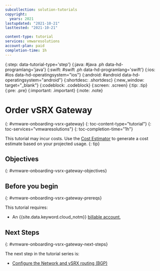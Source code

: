 ```yaml
---
subcollection: solution-tutorials
copyright:
  years: 2021
lastupdated: "2021-10-21"
lasttested: "2021-10-21"

content-type: tutorial
services: vmwaresolutions
account-plan: paid
completion-time: 1h
---
```


{:step: data-tutorial-type='step'}
{:java: #java .ph data-hd-programlang='java'}
{:swift: #swift .ph data-hd-programlang='swift'}
{:ios: #ios data-hd-operatingsystem="ios"}
{:android: #android data-hd-operatingsystem="android"}
{:shortdesc: .shortdesc}
{:new_window: target="_blank"}
{:codeblock: .codeblock}
{:screen: .screen}
{:tip: .tip}
{:pre: .pre}
{:important: .important}
{:note: .note}

# Order vSRX Gateway
{: #vmware-onboarding-vsrx-gateway}
{: toc-content-type="tutorial"}
{: toc-services="vmwaresolutions"}
{: toc-completion-time="1h"}

<!--##istutorial#-->
This tutorial may incur costs. Use the [Cost Estimator](https://{DomainName}/estimator/review) to generate a cost estimate based on your projected usage.
{: tip}

<!--#/istutorial#-->


## Objectives
{: #vmware-onboarding-vsrx-gateway-objectives}



<!--##istutorial#-->
## Before you begin
{: #vmware-onboarding-vsrx-gateway-prereqs}

This tutorial requires:
* An {{site.data.keyword.cloud_notm}} [billable account](https://{DomainName}/docs/account?topic=account-accounts), 

<!--#/istutorial#-->


## Next Steps
{: #vmware-onboarding-vsrx-gateway-next-steps}

The next step in the tutorial series is:

* [Configure the Network and vSRX routing (BGP)](/docs/solution-tutorials?topic=solution-tutorials-vmware-onboarding-bgp)
